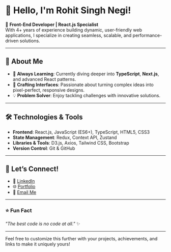 # 👋 Hello, I'm Rohit Singh Negi!  

🌟 **Front-End Developer | React.js Specialist**  
With 4+ years of experience building dynamic, user-friendly web applications, I specialize in creating seamless, scalable, and performance-driven solutions.

---

## 🚀 About Me  
- 🌱 **Always Learning**: Currently diving deeper into **TypeScript**, **Next.js**, and advanced React patterns.  
- 🎨 **Crafting Interfaces**: Passionate about turning complex ideas into pixel-perfect, responsive designs.  
- 💡 **Problem Solver**: Enjoy tackling challenges with innovative solutions.  

---

## 🛠️ Technologies & Tools  
- **Frontend**: React.js, JavaScript (ES6+), TypeScript, HTML5, CSS3  
- **State Management**: Redux, Context API, Zustand  
- **Libraries & Tools**: D3.js, Axios, Tailwind CSS, Bootstrap  
- **Version Control**: Git & GitHub  

---

## 🤝 Let’s Connect!  
- 💼 [LinkedIn](https://www.linkedin.com/in/rohitsingh099)  
- 🌐 [Portfolio](https://yourportfolio.com)  
- 📧 [Email Me](mailto:rohitsinghnegi977@gmail.com)  

---

### ⭐ Fun Fact  
_"The best code is no code at all."_ ✨  

---

Feel free to customize this further with your projects, achievements, and links to make it uniquely yours!
